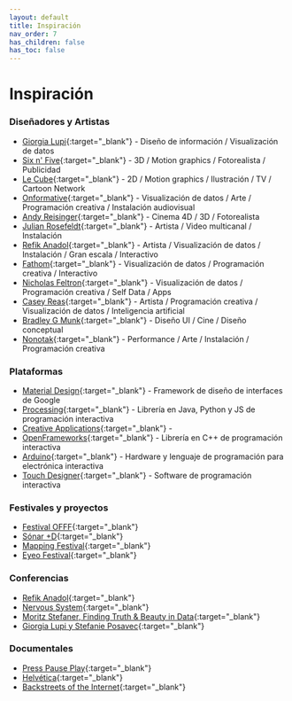 ```yaml
---
layout: default
title: Inspiración
nav_order: 7
has_children: false
has_toc: false
---
```


# Inspiración

### Diseñadores y Artistas

- [Giorgia Lupi](http://giorgialupi.com/){:target="_blank"} - Diseño de información / Visualización de datos 
- [Six n' Five](https://sixnfive.com/){:target="_blank"} - 3D / Motion graphics / Fotorealista / Publicidad    
- [Le Cube](http://lecube.tv/){:target="_blank"} - 2D / Motion graphics / Ilustración / TV / Cartoon Network  
- [Onformative](https://www.onformative.com/){:target="_blank"} - Visualización de datos / Arte / Programación creativa / Instalación audiovisual  
- [Andy Reisinger](https://reisinger.studio/){:target="_blank"} - Cinema 4D / 3D / Fotorealista  
- [Julian Rosefeldt](https://www.julianrosefeldt.com/film-and-video-works/manifesto-_2014-2015/installation_views/installation-views/){:target="_blank"} - Artista / Video multicanal / Instalación  
- [Refik Anadol](http://refikanadol.com/){:target="_blank"} - Artista / Visualización de datos / Instalación / Gran escala / Interactivo  
- [Fathom](https://fathom.info/projects/){:target="_blank"} - Visualización de datos / Programación creativa / Interactivo  
- [Nicholas Feltron](http://feltron.com/){:target="_blank"} - Visualización de datos / Programación creativa / Self Data / Apps  
- [Casey Reas](https://reas.com/){:target="_blank"} - Artista / Programación creativa / Visualización de datos / Inteligencia artificial  
- [Bradley G Munk](https://gmunk.com/){:target="_blank"} - Diseño UI / Cine / Diseño conceptual  
- [Nonotak](https://nonotak.com/){:target="_blank"} - Performance / Arte / Instalación / Programación creativa  
  

### Plataformas

- [Material Design](https://material.io/design){:target="_blank"} - Framework de diseño de interfaces de Google  
- [Processing](https://processing.org/exhibition/){:target="_blank"} - Librería en Java, Python y JS de programación interactiva
- [Creative Applications](https://www.creativeapplications.net){:target="_blank"} - 
- [OpenFrameworks](https://openframeworks.cc){:target="_blank"} - Librería en C++ de programación interactiva 
- [Arduino](https://create.arduino.cc/projecthub){:target="_blank"} - Hardware y lenguaje de programación para electrónica interactiva  
- [Touch Designer](https://derivative.ca/){:target="_blank"} - Software de programación interactiva  


### Festivales y proyectos

- [Festival OFFF](https://offf.barcelona/){:target="_blank"}  
- [Sónar +D](http://sonarplusd.com){:target="_blank"}  
- [Mapping Festival](https://2019.mappingfestival.com/){:target="_blank"}  
- [Eyeo Festival](http://eyeofestival.com/){:target="_blank"}  
  

### Conferencias

- [Refik Anadol](https://vimeo.com/355843371){:target="_blank"}  
- [Nervous System](https://vimeo.com/33369209){:target="_blank"}  
- [Moritz Stefaner, Finding Truth & Beauty in Data](https://vimeo.com/71798105){:target="_blank"}  
- [Giorgia Lupi y Stefanie Posavec](https://vimeo.com/133608605){:target="_blank"}  

  

### Documentales

- [Press Pause Play](https://vimeo.com/34608191){:target="_blank"}  
- [Helvética](https://vimeo.com/ondemand/helvetica3/232874751){:target="_blank"} 
- [Backstreets of the Internet](https://vimeo.com/78696554){:target="_blank"}  


